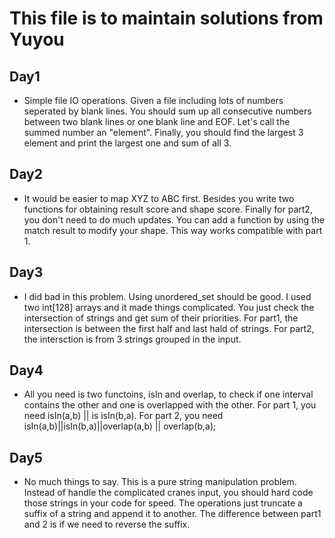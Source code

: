 # This file is to maintain solutions from Yuyou
## Day1
  + Simple file IO operations. Given a file including lots of numbers seperated by blank lines. You should sum up all consecutive numbers between two blank lines or one blank line and EOF. Let's call the summed number an "element". 
  Finally, you should find the largest 3 element and print the largest one and sum of all 3. 
## Day2 
  + It would be easier to map XYZ to ABC first. Besides you write two functions for obtaining result score and shape score. Finally for part2, you don't need to do much updates. You can add a function by using the match result to modify your shape. This way works compatible with part 1.
## Day3
  + I did bad in this problem. Using unordered_set should be good. I used two int[128] arrays and it made things complicated. You just check the intersection of strings and get sum of their priorities. For part1, the intersection is between the first half and last hald of strings. For part2, the intersction is from 3 strings grouped in the input.
## Day4
  + All you need is two functoins, isIn and overlap, to check if one interval contains the other and one is overlapped with the other. For part 1, you need isIn(a,b) || is isIn(b,a). For part 2, you need isIn(a,b)||isIn(b,a)||overlap(a,b) || overlap(b,a); 
## Day5
  + No much things to say. This is a pure string manipulation problem. Instead of handle the complicated cranes input, you should hard code those strings in your code for speed. The operations just truncate a suffix of a string and append it to another. The difference between part1 and 2 is if we need to reverse the suffix.
